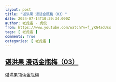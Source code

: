 ```yaml
---
layout: post
title: "谌洪果 漫话金瓶梅（03）"
date: 2024-07-14T10:39:34.000Z
author: 老虎庙 · 虎侃
from: https://www.youtube.com/watch?v=f_yKG4adUss
tags: [ 老虎庙 ]
comments: True
categories: [ 老虎庙 ]
---
```

<!--1720953574000-->
[谌洪果 漫话金瓶梅（03）](https://www.youtube.com/watch?v=f_yKG4adUss)
------

<div>
谌洪果领读金瓶梅
</div>
